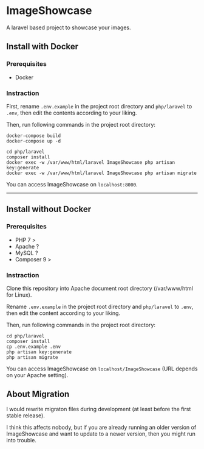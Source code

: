 # ImageShowcase

A laravel based project to showcase your images.


## Install with Docker

### Prerequisites

* Docker

### Instraction

First, rename `.env.example` in the project root directory and `php/laravel` to `.env`, 
then edit the contents according to your liking.

Then, run following commands in the project root directory:

```
docker-compose build
docker-compose up -d

cd php/laravel
composer install
docker exec -w /var/www/html/laravel ImageShowcase php artisan key:generate
docker exec -w /var/www/html/laravel ImageShowcase php artisan migrate
```

You can access ImageShowcase on `localhost:8000`.

----

## Install without Docker

### Prerequisites

* PHP 7 >
* Apache ?
* MySQL ?
* Composer 9 >

### Instraction

Clone this repository into Apache document root directory (/var/www/html for Linux).

Rename `.env.example` in the project root directory and `php/laravel` to `.env`,
then edit the content according to your liking.

Then, run following commands in the project root directory:

```
cd php/laravel
composer install
cp .env.example .env
php artisan key:generate
php artisan migrate
```

You can access ImageShowcase on `localhost/ImageShowcase` (URL depends on your Apache setting).

## About Migration

I would rewrite migraton files during development (at least before the first stable release).

I think this affects nobody, but if you are already running an older version of ImageShowcase and want to 
update to a newer version, then you might run into trouble.
